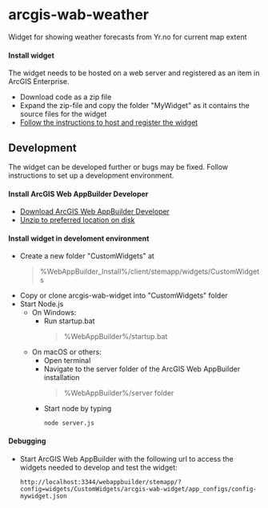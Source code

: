 # arcgis-wab-weather
Widget for showing weather forecasts from Yr.no for current map extent

#### Install widget
The widget needs to be hosted on a web server and registered as an item in ArcGIS Enterprise.
- Download code as a zip file
- Expand the zip-file and copy the folder "MyWidget" as it contains the source files for the widget
- [Follow the instructions to host and register the widget](https://enterprise.arcgis.com/en/web-appbuilder/latest/create-apps/add-custom-widgets.htm)

## Development
The widget can be developed further or bugs may be fixed. Follow instructions to set up a development environment.

#### Install ArcGIS Web AppBuilder Developer
- [Download ArcGIS Web AppBuilder Developer](https://developers.arcgis.com/downloads/#web-appbuilder)
- [Unzip to preferred location on disk](https://developers.arcgis.com/web-appbuilder/guide/getstarted.htm)

#### Install widget in develoment environment
- Create a new folder "CustomWidgets" at
  > %WebAppBuilder_Install%/client/stemapp/widgets/CustomWidgets
- Copy or clone arcgis-wab-widget into "CustomWidgets" folder
- Start Node.js
  - On Windows: 
    - Run startup.bat
      > %WebAppBuilder%/startup.bat
  - On macOS or others:
    - Open terminal
    - Navigate to the server folder of the ArcGIS Web AppBuilder installation
      > %WebAppBuilder%/server folder 
    - Start node by typing
      ```
      node server.js
      ```

#### Debugging
- Start ArcGIS Web AppBuilder with the following url to access the widgets needed to develop and test the widget:
  ```
  http://localhost:3344/webappbuilder/stemapp/?config=widgets/CustomWidgets/arcgis-wab-widget/app_configs/config-mywidget.json
  ```
